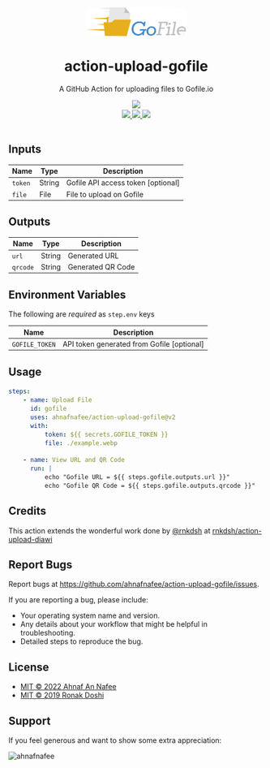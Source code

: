 <p align="center">
  <a href="https://gofile.io/">
    <img alt="Gofile.io Logo" src="assets/gofile-logo.png" height="auto" width="200" style="border-radius:20%">
  </a>
</p>

<h1 align="center">
  action-upload-gofile
</h1>

<p align="center">
   A GitHub Action for uploading files to Gofile.io
</p>

<div align="center">
  <a href="https://github.com/ahnafnafee/action-upload-gofile/actions/workflows/main.yml">
		<img src="https://img.shields.io/github/workflow/status/ahnafnafee/action-upload-gofile/action-upload-gofile?logo=github&style=for-the-badge"/>
	</a>
</div>

<div align="center">
  <a href="https://docs.github.com/en/actions/reference/workflow-syntax-for-github-actions#jobsjob_idruns-on">
		<img src="https://img.shields.io/badge/Ubuntu-E95420?style=for-the-badge&logo=ubuntu&logoColor=white"/>
	</a>
  <a href="https://docs.github.com/en/actions/reference/workflow-syntax-for-github-actions#jobsjob_idruns-on">
		<img src="https://img.shields.io/badge/mac%20os-000000?style=for-the-badge&logo=macos&logoColor=F0F0F0"/>
	</a>
  <a href="https://docs.github.com/en/actions/reference/workflow-syntax-for-github-actions#jobsjob_idruns-on">
		<img src="https://img.shields.io/badge/Windows-0078D6?style=for-the-badge&logo=windows&logoColor=white"/>
	</a>
</div>

<br />

## Inputs

| Name    | Type   | Description                        |
| ------- | ------ | ---------------------------------- |
| `token` | String | Gofile API access token [optional] |
| `file`  | File   | File to upload on Gofile           |

## Outputs

| Name     | Type   | Description       |
| -------- | ------ | ----------------- |
| `url`    | String | Generated URL     |
| `qrcode` | String | Generated QR Code |

## Environment Variables

The following are _required_ as `step.env` keys

| Name           | Description                                |
| -------------- | ------------------------------------------ |
| `GOFILE_TOKEN` | API token generated from Gofile [optional] |

## Usage

```yaml
steps:
    - name: Upload File
      id: gofile
      uses: ahnafnafee/action-upload-gofile@v2
      with:
          token: ${{ secrets.GOFILE_TOKEN }}
          file: ./example.webp

    - name: View URL and QR Code
      run: |
          echo "Gofile URL = ${{ steps.gofile.outputs.url }}" 
          echo "Gofile QR Code = ${{ steps.gofile.outputs.qrcode }}"
```

## Credits

This action extends the wonderful work done by [@rnkdsh](https://github.com/rnkdsh) at [rnkdsh/action-upload-diawi](https://github.com/rnkdsh/action-upload-diawi)

## Report Bugs

Report bugs at https://github.com/ahnafnafee/action-upload-gofile/issues.

If you are reporting a bug, please include:

-   Your operating system name and version.
-   Any details about your workflow that might be helpful in troubleshooting.
-   Detailed steps to reproduce the bug.

## License

-   [MIT © 2022 Ahnaf An Nafee](https://github.com/ahnafnafee/action-upload-gofile/blob/master/LICENSE)
-   [MIT © 2019 Ronak Doshi](https://github.com/rnkdsh/action-upload-diawi/blob/master/LICENSE)

## Support

If you feel generous and want to show some extra appreciation:

<p><a href="https://ko-fi.com/ahnafnafee"> <img align="left" src="https://cdn.ko-fi.com/cdn/kofi3.png?v=3" height="50" width="210" alt="ahnafnafee" /></a></p>

